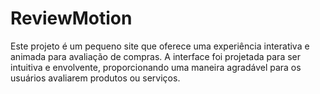 # ReviewMotion
Este projeto é um pequeno site que oferece uma experiência interativa e animada para avaliação de compras. A interface foi projetada para ser intuitiva e envolvente, proporcionando uma maneira agradável para os usuários avaliarem produtos ou serviços.
